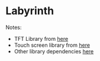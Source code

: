 # Labyrinth

Notes:
- TFT Library from [here](https://developer.mbed.org/users/Rhyme/code/TFT_test_frdm-k64f/file/5ea1dc8f875f/main.cpp)
- Touch screen library from [here](https://developer.mbed.org/users/micchassek/code/MyTouch/)
- Other library dependencies [here](https://developer.mbed.org/users/mbed_official/code/mbed-src/)
